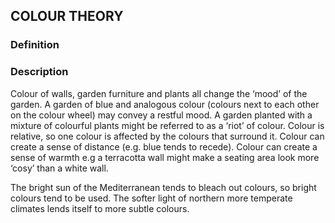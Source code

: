 ## COLOUR THEORY
### Definition


### Description
Colour of walls, garden furniture and plants all change the ‘mood’ of the garden.
A garden of blue and analogous colour (colours next to each other on the colour wheel) may convey a restful mood. A garden planted with a mixture of colourful plants might be referred to as a ‘riot’ of colour.
Colour is relative, so one colour is affected by the colours that surround it.
Colour can create a sense of distance (e.g. blue tends to recede).
Colour can create a sense of warmth e.g a terracotta wall might make a seating area look more ‘cosy’ than a white wall.

The bright sun of the Mediterranean tends to bleach out colours, so bright colours tend to be used.
The softer light of northern more temperate climates lends itself to more subtle colours.